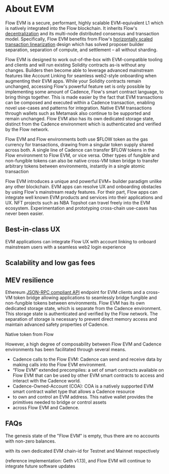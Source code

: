 # About EVM

Flow EVM is a secure, performant, highly scalable EVM-equivalent L1 which is natively integrated into the Flow 
blockchain. It inherits Flow's [decentralization](https://flow.com/decentralization) and its multi-node 
distributed consensus and transaction model. Specifically, Flow EVM benefits from Flow's
[horizontally scaled transaction linearization](https://flow.com/core-protocol-vision#scaling-transactions) design 
which has solved proposer builder separation, separation of compute, and settlement – all without sharding. 

Flow EVM is designed to work out-of-the-box with EVM-compatible tooling and clients and will run existing Solidity 
contracts as-is without any changes. Builders then become able to leverage advanced mainstream features like Account 
Linking for seamless web2-style onboarding when augmenting their EVM apps. While your Solidity contracts remain unchanged,
accessing Flow's powerful feature set is only possible by implementing some amount of Cadence, Flow's smart contract 
language, to bring things together. This is made easier by the fact that EVM transactions can be composed and executed 
within a Cadence transaction, enabling novel use-cases and patterns for integration. Native EVM transactions through 
wallets such as Metamask also continue to be supported and remain unchanged. Flow EVM also has its own dedicated storage 
state, distinct from the Cadence environment which is authenticated and verified by the Flow network. 

Flow EVM and Flow environments both use $FLOW token as the gas currency for transactions, drawing from a singular token 
supply shared across both. A single line of Cadence can transfer $FLOW tokens in the Flow environment to Flow EVM, or 
vice versa. Other types of fungible and non-fungible tokens can also be native cross-VM token bridge to transfer 
arbitrary tokens between environments, instantly in a single atomic transaction

Flow EVM introduces a unique and powerful EVM+ builder paradigm unlike any other blockchain. EVM apps can resolve 
UX and onboarding obstacles by using Flow's mainstream ready features. For their part, Flow apps can integrate well 
known EVM products and services into their applications and UX. NFT projects such as NBA Topshot can travel freely into 
the EVM ecosystem. Experimentation and prototyping cross-chain use-cases has never been easier. 

## Best-in-class UX

EVM applications can integrate Flow UX with account linking to onboard mainstream users with a seamless web2 login experience

## Scalability and low gas fees

## MEV resilience


Ethereum [JSON-RPC compliant API](https://ethereum.org/en/developers/docs/apis/json-rpc/) endpoint for EVM clients and a
cross-VM token bridge allowing applications to seamlessly bridge fungible and non-fungible tokens between environments.
Flow EVM has its own dedicated storage state, 
which is separate from the Cadence environment. This storage state is authenticated and verified by the Flow network. 
The separation of storage is necessary to prevent direct memory access and maintain advanced safety properties of 
Cadence.

Native token from Flow


However, a high degree of composability between Flow EVM and Cadence environments has been facilitated through several 
means. 

- Cadence calls to the Flow EVM: Cadence can send and receive data by making calls into the Flow EVM environment.
- “Flow EVM” extended precompiles: a set of smart contracts available on Flow EVM that can be used by other EVM smart 
contracts to access and interact with the Cadence world.
- Cadence-Owned-Account (COA): COA is a natively supported EVM smart contract wallet type that allows a Cadence resource 
- to own and control an EVM address. This native wallet provides the primitives needed to bridge or control assets 
- across Flow EVM and Cadence.




## FAQs

The genesis state of the "Flow EVM" is empty, thus there are no
accounts with non-zero balances.


with its own dedicated EVM chain-id for Testnet and Mainnet respectively

(reference implementation: Geth v1.13),
and Flow EVM will continue to integrate future software updates